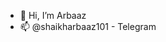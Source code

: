 - 👋 Hi, I’m Arbaaz
- 📫 @shaikharbaaz101 - Telegram

<!---
shaikharbaaz101/shaikharbaaz101 is a ✨ special ✨ repository because its `README.md` (this file) appears on your GitHub profile.
You can click the Preview link to take a look at your changes.
--->
